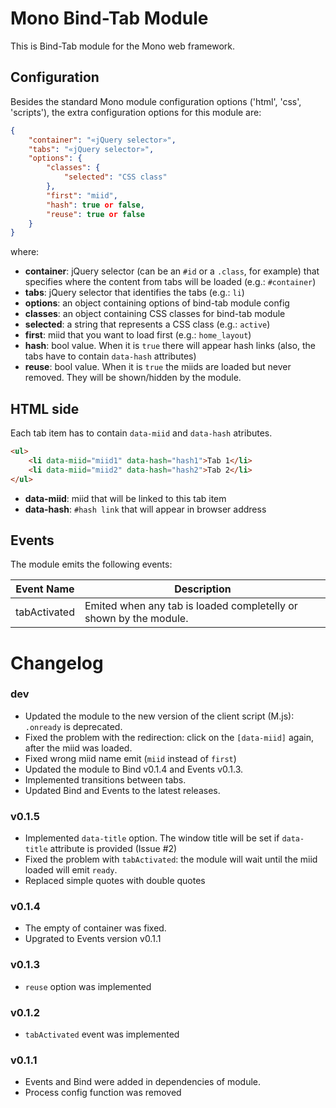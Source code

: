 Mono Bind-Tab Module
==================

This is Bind-Tab module for the Mono web framework.

Configuration
-------------

Besides the standard Mono module configuration options ('html', 'css', 'scripts'), the extra configuration options for this module are:

```JSON
{
    "container": "«jQuery selector»",
    "tabs": "«jQuery selector»",
    "options": {
        "classes": {
            "selected": "CSS class"
        },
        "first": "miid",
        "hash": true or false,
        "reuse": true or false
    }
}
```

where:

  * **container**: jQuery selector (can be an `#id` or a `.class`, for example) that specifies where the content from tabs will be loaded (e.g.: `#container`)
  * **tabs**: jQuery selector that identifies the tabs (e.g.: `li`)
  * **options**: an object containing options of bind-tab module config
  * **classes**: an object containing CSS classes for bind-tab module
  * **selected**: a string that represents a CSS class (e.g.: `active`)
  * **first**: miid that you want to load first (e.g.: `home_layout`)
  * **hash**: bool value. When it is `true` there will appear hash links (also, the tabs have to contain `data-hash` attributes)
  * **reuse**: bool value. When it is `true` the miids are loaded but never removed. They will be shown/hidden by the module.

HTML side
---------
Each tab item has to contain `data-miid` and `data-hash` atributes.
```HTML
<ul>
    <li data-miid="miid1" data-hash="hash1">Tab 1</li>
    <li data-miid="miid2" data-hash="hash2">Tab 2</li>
</ul>
```
  * **data-miid**: miid that will be linked to this tab item
  * **data-hash**: `#hash link` that will appear in browser address

Events
------

The module emits the following events:
<table>
   <thead>
     <tr>
       <th>
         <div>Event Name</div>
       </th>
       <th>
         <div>Description</div>
       </th>
     </tr>
   </thead>
   <tbody>
     <tr>
       <td>tabActivated</td>
       <td>Emited when any tab is loaded completelly or shown by the module.</td>
     </tr>
   </tbody>
 </table>

# Changelog

### dev
 - Updated the module to the new version of the client script (M.js): `.onready` is deprecated.
 - Fixed the problem with the redirection: click on the `[data-miid]` again, after the miid was loaded.
 - Fixed wrong miid name emit (`miid` instead of `first`)
 - Updated the module to Bind v0.1.4 and Events v0.1.3.
 - Implemented transitions between tabs.
 - Updated Bind and Events to the latest releases.

### v0.1.5
 - Implemented `data-title` option. The window title will be set if `data-title` attribute is provided (Issue #2)
 - Fixed the problem with `tabActivated`: the module will wait until the miid loaded will emit `ready`.
 - Replaced simple quotes with double quotes

### v0.1.4
 - The empty of container was fixed.
 - Upgrated to Events version v0.1.1

### v0.1.3
 - `reuse` option was implemented

### v0.1.2
 - `tabActivated` event was implemented

### v0.1.1
 - Events and Bind were added in dependencies of module.
 - Process config function was removed
